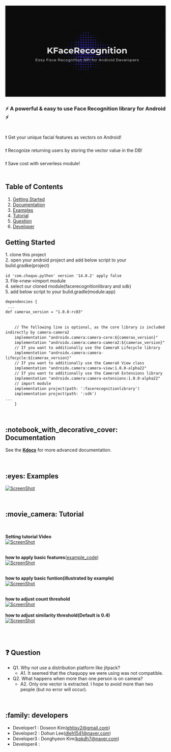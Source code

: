 
![ScreenShot](https://github.com/ehtjsv2/KFaceRecognition/blob/main/image/Kfacerecog_logo.PNG.png)

### :zap: A powerful & easy to use Face Recognition library for Android  :zap:</br></br>
 :exclamation: Get your unique facial features as vectors on Android!</br></br>
 :exclamation: Recognize returning users by storing the vector value in the DB!</br></br>
 :exclamation: Save cost with serverless module!</br></br>
 


## Table of Contents
1. [Getting Started](#getting-started)
1. [Documentation](#documentation)
1. [Examples](#examples)
1. [Tutorial](#tutorial)
2. [Question](#question)
3. [Developer](#developers)


<h2 id="getting-started">Getting Started</h2>
1. clone this project</br>
2.  open your android project and add below script to your bulid.gradke(project)</br>

```id 'com.chaquo.python' version '14.0.2' apply false ```</br>
3. File->new->import module</br>
4. select our cloned module(facerecognitionlibrary and sdk)</br>
5. add below script to your bulid.gradle(module:app)</br>

```
dependencies {
 ...
def camerax_version = "1.0.0-rc03"


    // The following line is optional, as the core library is included indirectly by camera-camera2
    implementation "androidx.camera:camera-core:${camerax_version}"
    implementation "androidx.camera:camera-camera2:${camerax_version}"
    // If you want to additionally use the CameraX Lifecycle library
    implementation "androidx.camera:camera-lifecycle:${camerax_version}"
    // If you want to additionally use the CameraX View class
    implementation "androidx.camera:camera-view:1.0.0-alpha22"
    // If you want to additionally use the CameraX Extensions library
    implementation "androidx.camera:camera-extensions:1.0.0-alpha22"
    // import module
    implementation project(path: ':facerecognitionlibrary')
    implementation project(path: ':sdk')
...    
    }
```

<br/>

<h2 id="documentation">:notebook_with_decorative_cover: Documentation </h2>

<!-- See the [**documentation**](https://weeklycoding.com/mpandroidchart/) for examples and general use of MPAndroidChart. -->

See the [**Kdocs**](https://dleh1541.github.io/KDocDeployTest/) for more advanced documentation.

<br/>

<h2 id="examples">:eyes: Examples </h2>

[![ScreenShot](https://github.com/ehtjsv2/KFaceRecognition/blob/main/image/example4.PNG)](https://youtube.com/shorts/Y1zkql_ywUI?feature=share)

<br/>

<h2 id="tutorial">:movie_camera: Tutorial </h2>

<br/>

**Setting tutorial Video**
<br/>
[![ScreenShot](https://github.com/ehtjsv2/KFaceRecognition/blob/main/image/setting2.PNG)](https://youtu.be/wccWIQ_lX6k)
<br/><br/>

**how to apply basic features**([example_code](https://github.com/ehtjsv2/KFaceRecognition/blob/main/example_code/README.md))
<br/>
[![ScreenShot](https://github.com/ehtjsv2/KFaceRecognition/blob/main/image/basicFeatureCapture.PNG)](https://youtu.be/amz2KdW6_4w)
<br/><br/>

**how to apply basic funtion(illustrated by example)**
<br/>
[![ScreenShot](https://github.com/ehtjsv2/KFaceRecognition/blob/main/image/exampleFuntion.PNG)](https://youtu.be/OZo75p8kEhc)
<br/><br/>

**how to adjust count threshold**
<br/>
[![ScreenShot](https://github.com/ehtjsv2/KFaceRecognition/blob/main/image/countTreshold.PNG)](https://youtu.be/mkE0Fz-7qr8)
<br/><br/>
**how to adjust similarity threshold(Default is 0.4)**
<br/>
[![ScreenShot](https://github.com/ehtjsv2/KFaceRecognition/blob/main/image/similarity.PNG)](https://youtu.be/Jb9BSA6XXqU)
<br/><br/>

<br/>

<h2 id="question">❓ Question </h2>


* Q1. Why not use a distribution platform like jitpack?
  * A1. It seemed that the chaquopy we were using was not compatible.
* Q2. What happens when more than one person is on camera?
  * A2. Only one vector is extracted. I hope to avoid more than two people (but no error will occur).

<br/>
<h2 id="developers">:family: developers</h2>

* Developer1 : Doseon Kim(ehtjsv2@gmail.com)
* Developer2 : Dohun Lee(dleh1541@naver.com)
* Developer3 : Donghyeon Kim(kpkdh7@naver.com)
* Developer4 : 


<br/>
